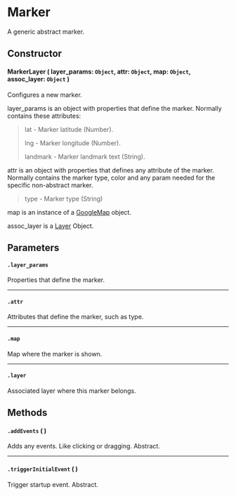 # Marker
A generic abstract marker.

## Constructor

#### MarkerLayer ( layer_params: `Object`, attr: `Object`, map: `Object`, assoc_layer: `Object` )
 Configures a new marker.

 layer_params is an object with properties that define the marker. Normally contains these attributes:

 > lat - Marker latitude (Number).
 >
 > lng - Marker longitude (Number).
 >
 > landmark - Marker landmark text (String).

 attr is an object with properties that defines any attribute of the marker. Normally contains the marker type, color and any param needed for the specific non-abstract marker.

 > type - Marker type (String)

 map is an instance of a [GoogleMap](https://developers.google.com/maps/documentation/javascript/reference#Map) object.

 assoc_layer is a [Layer](/../Layer.md) Object.

## Parameters

#### `.layer_params`
  Properties that define the marker.

---
#### `.attr`
  Attributes that define the marker, such as type.

---
#### `.map`
  Map where the marker is shown.

---
#### `.layer`
  Associated layer where this marker belongs.

## Methods

#### `.addEvents` ( )
  Adds any events. Like clicking or dragging. Abstract.

---

#### `.triggerInitialEvent` ( )
  Trigger startup event. Abstract.